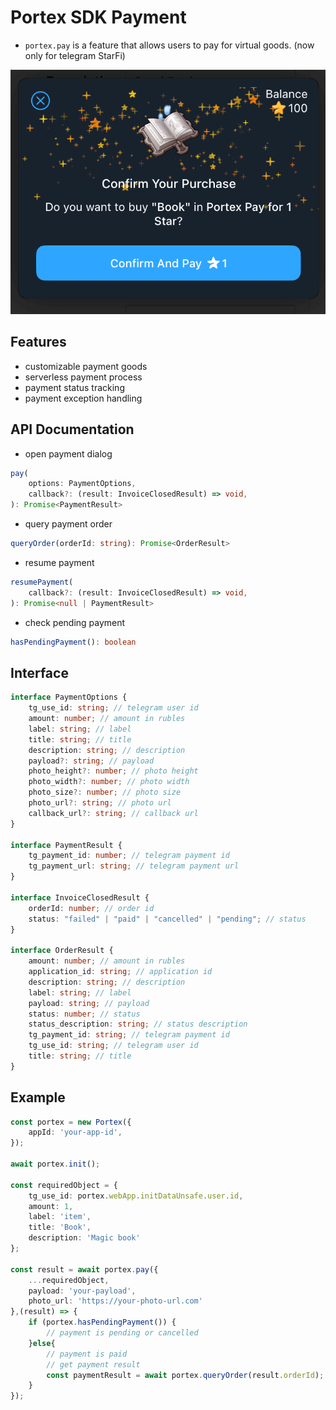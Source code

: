 # Portex SDK Payment

* `portex.pay` is a feature that allows users to pay for virtual goods. (now only for telegram StarFi)

![portex.pay](../assets/pay_star.png)

## Features
* customizable payment goods
* serverless payment process
* payment status tracking
* payment exception handling

## API Documentation

* open payment dialog
```typescript
pay(
    options: PaymentOptions,
    callback?: (result: InvoiceClosedResult) => void,
): Promise<PaymentResult>
```

* query payment order
```typescript
queryOrder(orderId: string): Promise<OrderResult>
```

* resume payment
```typescript
resumePayment(
    callback?: (result: InvoiceClosedResult) => void,
): Promise<null | PaymentResult>
```

* check pending payment
```typescript
hasPendingPayment(): boolean
```

## Interface

```typescript
interface PaymentOptions {
    tg_use_id: string; // telegram user id
    amount: number; // amount in rubles
    label: string; // label
    title: string; // title
    description: string; // description
    payload?: string; // payload
    photo_height?: number; // photo height
    photo_width?: number; // photo width
    photo_size?: number; // photo size
    photo_url?: string; // photo url
    callback_url?: string; // callback url
}

interface PaymentResult {
    tg_payment_id: number; // telegram payment id
    tg_payment_url: string; // telegram payment url
}

interface InvoiceClosedResult {
    orderId: number; // order id
    status: "failed" | "paid" | "cancelled" | "pending"; // status
}

interface OrderResult {
    amount: number; // amount in rubles
    application_id: string; // application id
    description: string; // description
    label: string; // label
    payload: string; // payload
    status: number; // status
    status_description: string; // status description
    tg_payment_id: string; // telegram payment id
    tg_use_id: string; // telegram user id
    title: string; // title
}
```

## Example

```typescript
const portex = new Portex({
    appId: 'your-app-id',
});

await portex.init();

const requiredObject = {
    tg_use_id: portex.webApp.initDataUnsafe.user.id,
    amount: 1,
    label: 'item',
    title: 'Book',
    description: 'Magic book'
};

const result = await portex.pay({
    ...requiredObject,
    payload: 'your-payload',
    photo_url: 'https://your-photo-url.com'
},(result) => {
    if (portex.hasPendingPayment()) {
        // payment is pending or cancelled
    }else{
        // payment is paid
        // get payment result
        const paymentResult = await portex.queryOrder(result.orderId);
    }
});
```